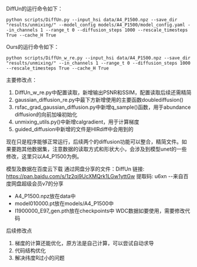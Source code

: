 
DiffUn的运行命令如下：

```
python scripts/DiffUn.py --input_hsi data/A4_P1500.npz --save_dir "results/unmixing/" --model_config models/A4_P1500/model_config.yaml --in_channels 1 --range_t 0 --diffusion_steps 1000 --rescale_timesteps True --cache_H True
```

Ours的运行命令如下：

```
python scripts/DiffUn_w_re.py --input_hsi data/A4_P1500.npz --save_dir "results/unmixing/" --in_channels 1 --range_t 0 --diffusion_steps 1000 --rescale_timesteps True --cache_H True
```

主要修改点：
1. DiffUn_w_re.py中配置读取，新增输出PSNR和SSIM，配置读取后续还需精简
2. gaussian_diffusion_re.py中最下方新增使用的主要函数doublediffusion()
3. rsfac_grad_gaussian_diffusion.py中新增q_sample()函数，用于abundance diffusion的向前加噪初始化
4. unmixing_utils.py()中新增calgradient，用于计算梯度
5. guided_diffusion中新增的文件是HIRdiff中会用到的

现在只是程序能够正常运行，后续两个的diffusion功能可以整合，精简文件。如果要跑其他数据集，注意数据的读取方式和形状大小，会涉及到模型unet的一些修改，这里只以A4_P1500为例。

模型及数据在百度云下载
通过网盘分享的文件：DiffUn
链接: https://pan.baidu.com/s/1z2qj9UcXMQrk1LGw1yttGw 提取码: u6xn 
--来自百度网盘超级会员v7的分享

* A4_P1500.npz放在data中
* model010000.pt放在models/A4_P1500中
* I1900000_E97_gen.pth放在checkpoints中
WDC数据如要使用，需要修改代码

后续修改点
1. 梯度的计算还能优化，原方法是自己计算，可以尝试自动求导
2. 代码结构优化
3. 解决纬度R过小的问题
